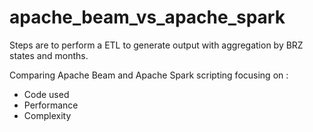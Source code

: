 # apache_beam_vs_apache_spark

Steps are to perform a ETL to generate output with aggregation by BRZ states and months.

Comparing Apache Beam and Apache Spark scripting focusing on :

- Code used
- Performance
- Complexity
